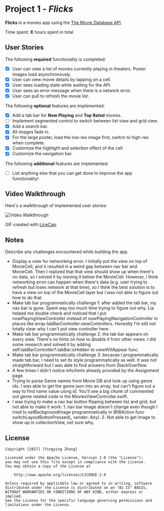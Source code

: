 # Project 1 - *Flicks*

**Flicks** is a movies app using the [The Movie Database API](http://docs.themoviedb.apiary.io/#).

Time spent: **X** hours spent in total

## User Stories

The following **required** functionality is completed:

- [x] User can view a list of movies currently playing in theaters. Poster images load asynchronously.
- [x] User can view movie details by tapping on a cell.
- [x] User sees loading state while waiting for the API.
- [x] User sees an error message when there is a network error.
- [x] User can pull to refresh the movie list.

The following **optional** features are implemented:

- [x] Add a tab bar for **Now Playing** and **Top Rated** movies.
- [ ] Implement segmented control to switch between list view and grid view.
- [x] Add a search bar.
- [x] All images fade in.
- [x] For the large poster, load the low-res image first, switch to high-res when complete.
- [x] Customize the highlight and selection effect of the cell.
- [x] Customize the navigation bar.

The following **additional** features are implemented:

- [ ] List anything else that you can get done to improve the app functionality!

## Video Walkthrough

Here's a walkthrough of implemented user stories:

<img src='http://i.imgur.com/link/to/your/gif/file.gif' title='Video Walkthrough' width='' alt='Video Walkthrough' />

GIF created with [LiceCap](http://www.cockos.com/licecap/).

## Notes

Describe any challenges encountered while building the app.

- Display a view for networking error. I initially put the view on top of MovieCell, and it resulted in a weird gap between nav bar and MovieCell. Then I realized that that view should show up when there's no data, so I solved it by moving it below the MovieCell. However, I think networking error can happen when there's data (e.g. user trying to refresh but loses network at that time), so I think the best solution is to have a view on top of the MovieCell layer but I was not able to figure out how to do that.
- Make tab bar programmatically challenge 1: after added the tab bar, my nav bar is gone. Spent way too much time trying to figure out why. Lia helped me double check and noticed that I put nowPlayingViewController instead of nowPlayingNavigationController in places like array tabBarController.viewControllers. Honestly I'm still not totally clear why I can't put view  controller here.
- Make tab bar programmatically challenge 2: the tab bar appears on every view. There's no hints on how to disable it from other views. I did some research and solved it by adding self.tabBarController?.tabBar.isHidden to viewWillAppear func.
- Make tab bar programmatically challenge 3: because I programmatically made tab bar, I need to set its style programmatically as well. It was not straightforward but I was able to find answers from StackOverflow.
- A few times I didn't notice info/hints already provided by the Assignment page.
- Trying to parse Genre names from Movie DB and look up using genre ids. I was able to get the genre json into an array, but can't figure out a way to find name value using id. You'll see a big chunk of commented out genre related code in the MoviesViewController.swift.
- I was trying to make a nav bar button flipping between list and grid, but not able to make it work: 1. nav bar image doesn't change even though I tried to setBackgroundImage programmatically in @IBAction func switchLayoutButtonPressed(_ sender: Any). 2. Not able to get image to show up in collectionView, not sure why.

## License

    Copyright [2017] [Yingying Zhang]

    Licensed under the Apache License, Version 2.0 (the "License");
    you may not use this file except in compliance with the License.
    You may obtain a copy of the License at

        http://www.apache.org/licenses/LICENSE-2.0

    Unless required by applicable law or agreed to in writing, software
    distributed under the License is distributed on an "AS IS" BASIS,
    WITHOUT WARRANTIES OR CONDITIONS OF ANY KIND, either express or implied.
    See the License for the specific language governing permissions and
    limitations under the License.
